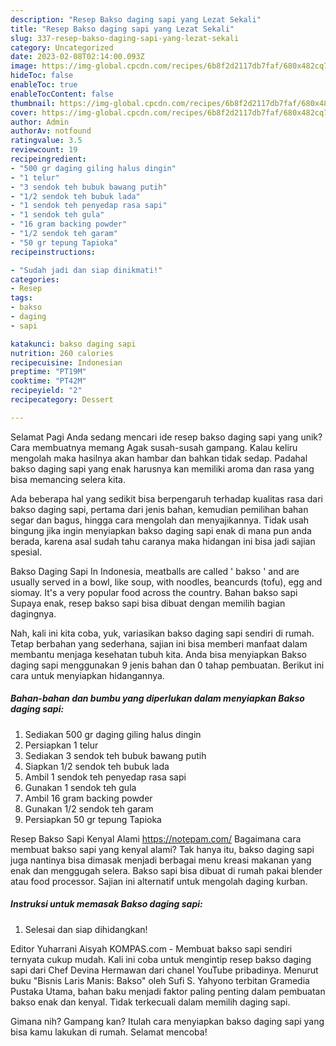 ```yaml
---
description: "Resep Bakso daging sapi yang Lezat Sekali"
title: "Resep Bakso daging sapi yang Lezat Sekali"
slug: 337-resep-bakso-daging-sapi-yang-lezat-sekali
category: Uncategorized
date: 2023-02-08T02:14:00.093Z
image: https://img-global.cpcdn.com/recipes/6b8f2d2117db7faf/680x482cq70/bakso-daging-sapi-foto-resep-utama.jpg
hideToc: false
enableToc: true
enableTocContent: false
thumbnail: https://img-global.cpcdn.com/recipes/6b8f2d2117db7faf/680x482cq70/bakso-daging-sapi-foto-resep-utama.jpg
cover: https://img-global.cpcdn.com/recipes/6b8f2d2117db7faf/680x482cq70/bakso-daging-sapi-foto-resep-utama.jpg
author: Admin
authorAv: notfound
ratingvalue: 3.5
reviewcount: 19
recipeingredient:
- "500 gr daging giling halus dingin"
- "1 telur"
- "3 sendok teh bubuk bawang putih"
- "1/2 sendok teh bubuk lada"
- "1 sendok teh penyedap rasa sapi"
- "1 sendok teh gula"
- "16 gram backing powder"
- "1/2 sendok teh garam"
- "50 gr tepung Tapioka"
recipeinstructions:

- "Sudah jadi dan siap dinikmati!"
categories:
- Resep
tags:
- bakso
- daging
- sapi

katakunci: bakso daging sapi 
nutrition: 260 calories
recipecuisine: Indonesian
preptime: "PT19M"
cooktime: "PT42M"
recipeyield: "2"
recipecategory: Dessert

---
```



Selamat Pagi Anda sedang mencari ide resep bakso daging sapi yang unik? Cara membuatnya memang Agak susah-susah gampang. Kalau keliru mengolah maka hasilnya akan hambar dan bahkan tidak sedap. Padahal bakso daging sapi yang enak harusnya kan memiliki aroma dan rasa yang bisa memancing selera kita.


Ada beberapa hal yang sedikit bisa berpengaruh terhadap kualitas rasa dari bakso daging sapi, pertama dari jenis bahan, kemudian pemilihan bahan segar dan bagus, hingga cara mengolah dan menyajikannya. Tidak usah bingung jika ingin menyiapkan bakso daging sapi enak di mana pun anda berada, karena asal sudah tahu caranya maka hidangan ini bisa jadi sajian spesial.

Bakso Daging Sapi In Indonesia, meatballs are called &#39; bakso &#39; and are usually served in a bowl, like soup, with noodles, beancurds (tofu), egg and siomay. It&#39;s a very popular food across the country. Bahan bakso sapi Supaya enak, resep bakso sapi bisa dibuat dengan memilih bagian dagingnya.


Nah, kali ini kita coba, yuk, variasikan bakso daging sapi sendiri di rumah. Tetap berbahan yang sederhana, sajian ini bisa memberi manfaat dalam membantu menjaga kesehatan tubuh kita. Anda bisa menyiapkan Bakso daging sapi menggunakan 9 jenis bahan dan 0 tahap pembuatan. Berikut ini cara untuk menyiapkan hidangannya.

<!--inarticleads1-->

##### Bahan-bahan dan bumbu yang diperlukan dalam menyiapkan Bakso daging sapi:

1. Sediakan 500 gr daging giling halus dingin
1. Persiapkan 1 telur
1. Sediakan 3 sendok teh bubuk bawang putih
1. Siapkan 1/2 sendok teh bubuk lada
1. Ambil 1 sendok teh penyedap rasa sapi
1. Gunakan 1 sendok teh gula
1. Ambil 16 gram backing powder
1. Gunakan 1/2 sendok teh garam
1. Persiapkan 50 gr tepung Tapioka


Resep Bakso Sapi Kenyal Alami https://notepam.com/ Bagaimana cara membuat bakso sapi yang kenyal alami? Tak hanya itu, bakso daging sapi juga nantinya bisa dimasak menjadi berbagai menu kreasi makanan yang enak dan menggugah selera. Bakso sapi bisa dibuat di rumah pakai blender atau food processor. Sajian ini alternatif untuk mengolah daging kurban. 

<!--inarticleads2-->

##### Instruksi untuk memasak Bakso daging sapi:


1. Selesai dan siap dihidangkan!

Editor Yuharrani Aisyah KOMPAS.com - Membuat bakso sapi sendiri ternyata cukup mudah. Kali ini coba untuk mengintip resep bakso daging sapi dari Chef Devina Hermawan dari chanel YouTube pribadinya. Menurut buku &#34;Bisnis Laris Manis: Bakso&#34; oleh Sufi S. Yahyono terbitan Gramedia Pustaka Utama, bahan baku menjadi faktor paling penting dalam pembuatan bakso enak dan kenyal. Tidak terkecuali dalam memilih daging sapi. 

Gimana nih? Gampang kan? Itulah cara menyiapkan bakso daging sapi yang bisa kamu lakukan di rumah. Selamat mencoba!
